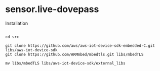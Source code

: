 # sensor.live-dovepass

Installation

```

cd src

git clone https://github.com/aws/aws-iot-device-sdk-embedded-C.git libs/aws-iot-device-sdk
git clone https://github.com/ARMmbed/mbedtls.git libs/mbedTLS

mv libs/mbedTLS libs/aws-iot-device-sdk/external_libs

```